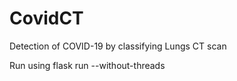 # CovidCT
Detection of COVID-19 by classifying Lungs CT scan


Run using flask run --without-threads